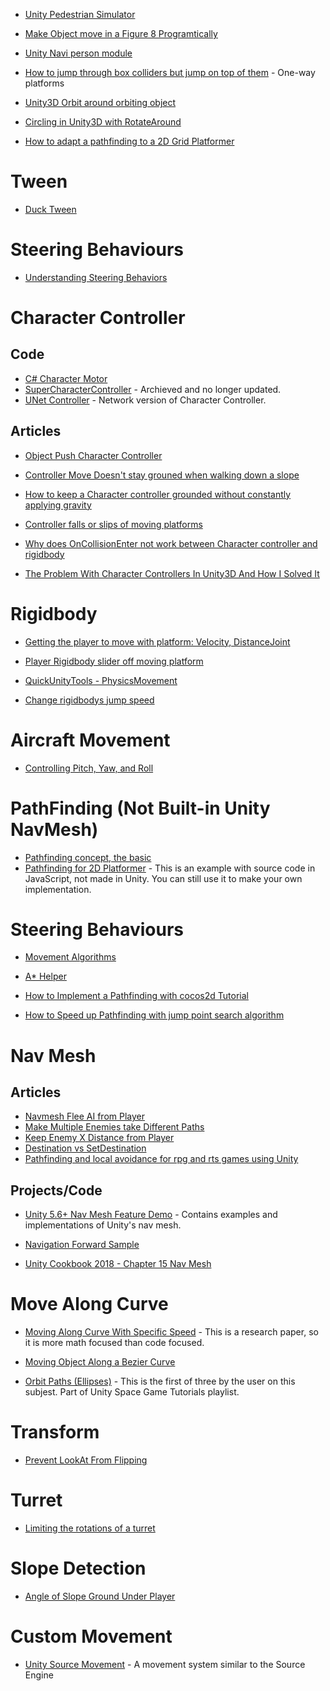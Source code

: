 * [Unity Pedestrian Simulator](https://github.com/trinhthanhtrung/unity-pedestrian-sim)
* [Make Object move in a Figure 8 Programtically](http://forum.unity3d.com/threads/making-an-object-move-in-a-figure-8-programatically.38007/)
* [Unity Navi person module](https://github.com/zouhunter/unity-navi-person-module)
* [How to jump through box colliders but jump on top of them](https://answers.unity.com/questions/429885/how-to-jump-through-box-colliders-but-jump-on-top.html) - One-way platforms

* [Unity3D Orbit around orbiting object](https://gamedev.stackexchange.com/questions/61981/unity3d-orbit-around-orbiting-object-transform-rotatearound)
* [Circling in Unity3D with RotateAround](https://www.gamasutra.com/blogs/CharlesCordingley/20150223/237038/Circling_in_Unity3D_with_RotateAround.php)
* [How to adapt a pathfinding to a 2D Grid Platformer](https://gamedevelopment.tutsplus.com/tutorials/how-to-adapt-a-pathfinding-to-a-2d-grid-based-platformer-theory--cms-24662)
# Tween

* [Duck Tween](https://github.com/dubit/duck-tween)
# Steering Behaviours
* [Understanding Steering Behaviors](https://gamedevelopment.tutsplus.com/series/understanding-steering-behaviors--gamedev-12732)




# Character Controller

## Code
* [C# Character Motor](https://gist.github.com/zephjc/5641540)
* [SuperCharacterController](https://github.com/IronWarrior/SuperCharacterController) - Archieved and no longer updated.
* [UNet Controller](https://github.com/Heep042/UNet-Controller) - Network version of Character Controller.

## Articles
* [Object Push Character Controller](https://answers.unity.com/questions/502798/object-push-character-controller.html)
* [Controller Move Doesn't stay grouned when walking down a slope](https://answers.unity.com/questions/388137/controllermove-doesnt-stay-grounded-when-walking-d.html)
* [How to keep a Character controller grounded without constantly applying gravity](https://answers.unity.com/questions/333155/how-to-keep-charactercontroller-grounded-without-c.html)
* [Controller falls or slips of moving platforms](https://answers.unity.com/questions/8207/charactercontroller-falls-through-or-slips-off-mov.html)
* [Why does OnCollisionEnter not work between Character controller and rigidbody](https://answers.unity.com/questions/388494/why-does-oncollisionenter-not-work-between-a-chara.html)

* [The Problem With Character Controllers In Unity3D And How I Solved It](https://mariusgames.com/3d-character-controller-db7cd3a7b4df)
# Rigidbody
* [Getting the player to move with platform: Velocity, DistanceJoint](https://answers.unity.com/questions/805683/how-can-i-get-my-player-to-move-with-the-platform.html)
* [Player Rigidbody slider off moving platform](https://answers.unity.com/questions/1040978/player-rigidbody-slides-off-moving-platform.html)

* [QuickUnityTools - PhysicsMovement](https://github.com/adamgryu/QuickUnityTools/tree/master/Scripts/Physics)

* [Change rigidbodys jump speed](https://answers.unity.com/questions/499834/change-rigidbodys-jumping-speed.html)
# Aircraft Movement
* [Controlling Pitch, Yaw, and Roll](https://www.gamedev.net/forums/topic/668911-controlling-pitch-yaw-and-roll-of-an-airplane/)

# PathFinding (Not Built-in Unity NavMesh)
* [Pathfinding concept, the basic](http://mgrenier.me/2011/06/pathfinding-concept-the-basics/)
* [Pathfinding for 2D Platformer](http://ashblue.github.io/pathfinding-platformer/) - This is an example with source code in JavaScript, not made in Unity.  You can still use it to make your own implementation.

# Steering Behaviours
* [Movement Algorithms](https://github.com/pingumen96/MovementAlgorithms)

* [A* Helper](http://wiki.unity3d.com/index.php/AStarHelper)
* [How to Implement a Pathfinding with cocos2d Tutorial](https://www.raywenderlich.com/4970/how-to-implement-a-pathfinding-with-cocos2d-tutorial)


* [How to Speed up Pathfinding with jump point search algorithm](https://gamedevelopment.tutsplus.com/tutorials/how-to-speed-up-a-pathfinding-with-the-jump-point-search-algorithm--gamedev-5818)

# Nav Mesh

## Articles
* [Navmesh Flee AI from Player](https://answers.unity.com/questions/868003/navmesh-flee-ai-flee-from-player.html)
* [Make Multiple Enemies take Different Paths](https://stackoverflow.com/questions/26644196/unity-navmesh-make-multiple-enemies-take-different-paths)
* [Keep Enemy X Distance from Player](https://answers.unity.com/questions/479342/navmeshagent-keep-enemy-x-distance-from-player.html)
* [Destination vs SetDestination](https://answers.unity.com/questions/702110/navmeshagentdestination-vs-setdestination-.html)
* [Pathfinding and local avoidance for rpg and rts games using Unity](https://www.gamedev.net/articles/programming/general-and-gameplay-programming/pathfinding-and-local-avoidance-for-rpgrts-games-using-unity-r3703)
## Projects/Code
* [Unity 5.6+ Nav Mesh Feature Demo](https://github.com/UnityTechnologies/NavMesh-Feature-Demo) - Contains examples and implementations of Unity's nav mesh.
* [Navigation Forward Sample](https://github.com/vncastanheira/NavigationForwardSample)


* [Unity Cookbook 2018 - Chapter 15 Nav Mesh](https://github.com/dr-matt-smith/unity-cookbook-2018-ch15)
# Move Along Curve

* [Moving Along Curve With Specific Speed](https://www.geometrictools.com/Documentation/MovingAlongCurveSpecifiedSpeed.pdf) - This is a research paper, so it is more math focused than code focused.

* [Moving Object Along a Bezier Curve](https://answers.unity.com/questions/12689/moving-an-object-along-a-bezier-curve.html)

* [Orbit Paths (Ellipses)](https://www.youtube.com/watch?v=mQKGRoV_jBc&index=4&list=PL5KbKbJ6Gf982bozKUYrX9C4qN_IQYTXZ) - This is the first of three by the user on this subjest.  Part of Unity Space Game Tutorials playlist.

# Transform
* [Prevent LookAt From Flipping](https://answers.unity.com/questions/24805/preventing-lookat-from-flipping.html)

# Turret
* [Limiting the rotations of a turret](https://www.3dbuzz.com/forum/threads/190770-Limiting-the-rotation-of-a-turret-(unity-c-))

# Slope Detection
* [Angle of Slope Ground Under Player](http://thehiddensignal.com/unity-angle-of-sloped-ground-under-player/)

# Custom Movement

* [Unity Source Movement](https://github.com/Olezen/UnitySourceMovement) - A movement system similar to the Source Engine
